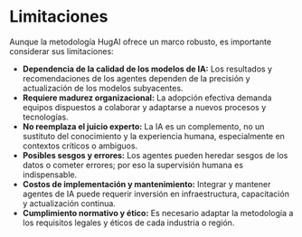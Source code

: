 # Limitaciones

Aunque la metodología HugAI ofrece un marco robusto, es importante considerar sus limitaciones:

- **Dependencia de la calidad de los modelos de IA:** Los resultados y recomendaciones de los agentes dependen de la precisión y actualización de los modelos subyacentes.
- **Requiere madurez organizacional:** La adopción efectiva demanda equipos dispuestos a colaborar y adaptarse a nuevos procesos y tecnologías.
- **No reemplaza el juicio experto:** La IA es un complemento, no un sustituto del conocimiento y la experiencia humana, especialmente en contextos críticos o ambiguos.
- **Posibles sesgos y errores:** Los agentes pueden heredar sesgos de los datos o cometer errores; por eso la supervisión humana es indispensable.
- **Costos de implementación y mantenimiento:** Integrar y mantener agentes de IA puede requerir inversión en infraestructura, capacitación y actualización continua.
- **Cumplimiento normativo y ético:** Es necesario adaptar la metodología a los requisitos legales y éticos de cada industria o región. 